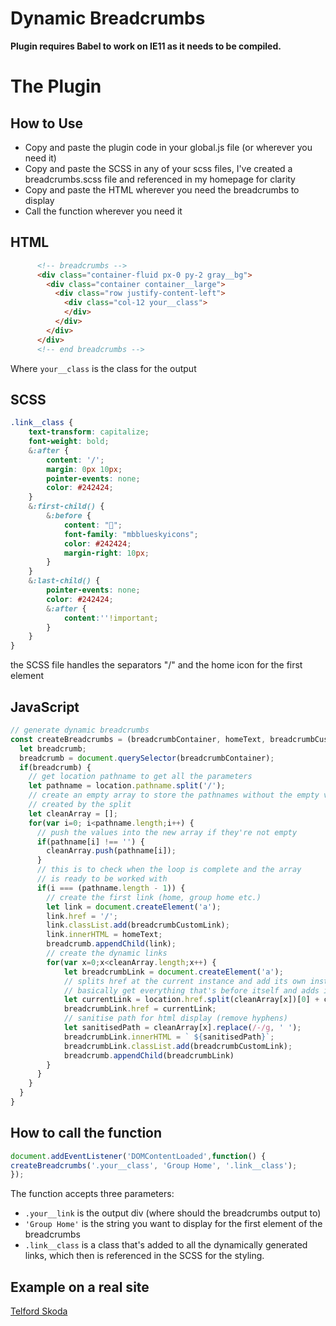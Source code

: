 
# Dynamic Breadcrumbs
**Plugin requires Babel to work on IE11 as it needs to be compiled.**

# The Plugin
## How to Use
* Copy and paste the plugin code in your global.js file (or wherever you need it)
* Copy and paste the SCSS in any of your scss files, I've created a breadcrumbs.scss file and referenced in my homepage for clarity
* Copy and paste the HTML wherever you need the breadcrumbs to display
* Call the function wherever you need it


## HTML

``` html
      <!-- breadcrumbs -->
      <div class="container-fluid px-0 py-2 gray__bg">
        <div class="container container__large">
          <div class="row justify-content-left">
            <div class="col-12 your__class">
            </div>
          </div>
        </div>
      </div>
      <!-- end breadcrumbs -->
```
Where `your__class` is the class for the output

## SCSS
``` scss
.link__class {
    text-transform: capitalize;
    font-weight: bold;
    &:after {
        content: '/';
        margin: 0px 10px;
        pointer-events: none;
        color: #242424;
    }
    &:first-child() {
        &:before {
            content: "";
            font-family: "mbblueskyicons";
            color: #242424;
            margin-right: 10px;
        }
    }
    &:last-child() {
        pointer-events: none;
        color: #242424;
        &:after {
            content:''!important;
        }
    }
}
```
the SCSS file handles the separators "/" and the home icon for the first element

## JavaScript
``` js
// generate dynamic breadcrumbs
const createBreadcrumbs = (breadcrumbContainer, homeText, breadcrumbCustomLink) => {
  let breadcrumb;
  breadcrumb = document.querySelector(breadcrumbContainer);
  if(breadcrumb) {
    // get location pathname to get all the parameters
    let pathname = location.pathname.split('/');
    // create an empty array to store the pathnames without the empty values
    // created by the split
    let cleanArray = [];
    for(var i=0; i<pathname.length;i++) {
      // push the values into the new array if they're not empty
      if(pathname[i] !== '') {
        cleanArray.push(pathname[i]);
      }
      // this is to check when the loop is complete and the array
      // is ready to be worked with
      if(i === (pathname.length - 1)) {
        // create the first link (home, group home etc.)
        let link = document.createElement('a');
        link.href = '/';
        link.classList.add(breadcrumbCustomLink);
        link.innerHTML = homeText;
        breadcrumb.appendChild(link);
        // create the dynamic links
        for(var x=0;x<cleanArray.length;x++) {
            let breadcrumbLink = document.createElement('a'); 
            // splits href at the current instance and add its own instance to it
            // basically get everything that's before itself and adds itself at the end
            let currentLink = location.href.split(cleanArray[x])[0] + cleanArray[x] + '/';
            breadcrumbLink.href = currentLink;
            // sanitise path for html display (remove hyphens)
            let sanitisedPath = cleanArray[x].replace(/-/g, ' ');
            breadcrumbLink.innerHTML = ` ${sanitisedPath}`;
            breadcrumbLink.classList.add(breadcrumbCustomLink);
            breadcrumb.appendChild(breadcrumbLink)
        }
      }
    }
  }
}
```

## How to call the function
``` js
document.addEventListener('DOMContentLoaded',function() {
createBreadcrumbs('.your__class', 'Group Home', '.link__class');
});
```
The function accepts three parameters:
* `.your__link` is the output div (where should the breadcrumbs output to)
* `'Group Home'` is the string you want to display for the first element of the breadcrumbs
* `.link__class` is a class that's added to all the dynamically generated links, which then is referenced in the SCSS for the styling.

## Example on a real site
[Telford Skoda](http://ttg18344.dev.cogplatform.co.uk/skoda/offers/)



